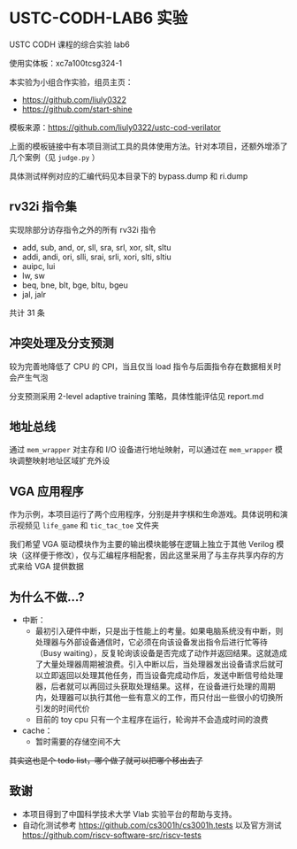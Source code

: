 # USTC-CODH-LAB6 实验

USTC CODH 课程的综合实验 lab6

使用实体板：xc7a100tcsg324-1

本实验为小组合作实验，组员主页：

- <https://github.com/liuly0322>
- <https://github.com/start-shine>

模板来源：<https://github.com/liuly0322/ustc-cod-verilator>

上面的模板链接中有本项目测试工具的具体使用方法。针对本项目，还额外增添了几个案例（见 `judge.py` ）

具体测试样例对应的汇编代码见本目录下的 bypass.dump 和 ri.dump

## rv32i 指令集

实现除部分访存指令之外的所有 rv32i 指令

- add, sub, and, or, sll, sra, srl, xor, slt, sltu
- addi, andi, ori, slli, srai, srli, xori, slti, sltiu
- auipc, lui
- lw, sw
- beq, bne, blt, bge, bltu, bgeu
- jal, jalr

共计 31 条

## 冲突处理及分支预测

较为完善地降低了 CPU 的 CPI，当且仅当 load 指令与后面指令存在数据相关时会产生气泡

分支预测采用 2-level adaptive training 策略，具体性能评估见 report.md

## 地址总线

通过 `mem_wrapper` 对主存和 I/O 设备进行地址映射，可以通过在 `mem_wrapper` 模块调整映射地址区域扩充外设

## VGA 应用程序

作为示例，本项目运行了两个应用程序，分别是井字棋和生命游戏。具体说明和演示视频见 `life_game` 和 `tic_tac_toe` 文件夹

我们希望 VGA 驱动模块作为主要的输出模块能够在逻辑上独立于其他 Verilog 模块（这样便于修改），仅与汇编程序相配套，因此这里采用了与主存共享内存的方式来给 VGA 提供数据

## 为什么不做...?

- 中断：
  - 最初引入硬件中断，只是出于性能上的考量。如果电脑系统没有中断，则处理器与外部设备通信时，它必须在向该设备发出指令后进行忙等待（Busy waiting），反复轮询该设备是否完成了动作并返回结果。这就造成了大量处理器周期被浪费。引入中断以后，当处理器发出设备请求后就可以立即返回以处理其他任务，而当设备完成动作后，发送中断信号给处理器，后者就可以再回过头获取处理结果。这样，在设备进行处理的周期内，处理器可以执行其他一些有意义的工作，而只付出一些很小的切换所引发的时间代价
  - 目前的 toy cpu 只有一个主程序在运行，轮询并不会造成时间的浪费
- cache：
  - 暂时需要的存储空间不大

~~其实这也是个 todo list，哪个做了就可以把哪个移出去了~~

## 致谢

- 本项目得到了中国科学技术大学 Vlab 实验平台的帮助与支持。
- 自动化测试参考 <https://github.com/cs3001h/cs3001h.tests> 以及官方测试 <https://github.com/riscv-software-src/riscv-tests>
